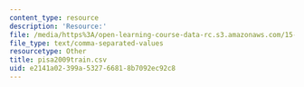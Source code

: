 ```yaml
---
content_type: resource
description: 'Resource:'
file: /media/https%3A/open-learning-course-data-rc.s3.amazonaws.com/15-071-the-analytics-edge-spring-2017/e2141a02399a532766818b7092ec92c8_pisa2009train.csv
file_type: text/comma-separated-values
resourcetype: Other
title: pisa2009train.csv
uid: e2141a02-399a-5327-6681-8b7092ec92c8
---
```

